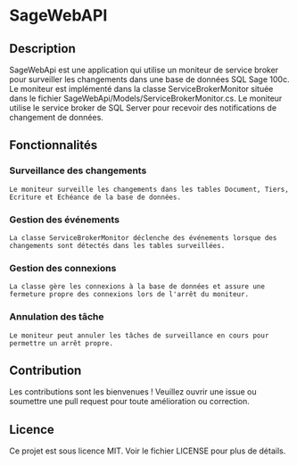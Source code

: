 # SageWebAPI

## Description

SageWebApi est une application qui utilise un moniteur de service broker pour surveiller les changements dans une base de données SQL Sage 100c. Le moniteur est implémenté dans la classe 
ServiceBrokerMonitor située dans le fichier SageWebApi/Models/ServiceBrokerMonitor.cs. Le moniteur utilise le service broker de SQL Server pour recevoir des notifications de changement de données. 

## Fonctionnalités

### Surveillance des changements
    Le moniteur surveille les changements dans les tables Document, Tiers, Ecriture et Echéance de la base de données.

### Gestion des événements
    La classe ServiceBrokerMonitor déclenche des événements lorsque des changements sont détectés dans les tables surveillées.

### Gestion des connexions
    La classe gère les connexions à la base de données et assure une fermeture propre des connexions lors de l'arrêt du moniteur.

### Annulation des tâche
    Le moniteur peut annuler les tâches de surveillance en cours pour permettre un arrêt propre.


## Contribution
Les contributions sont les bienvenues ! Veuillez ouvrir une issue ou soumettre une pull request pour toute amélioration ou correction.

## Licence
Ce projet est sous licence MIT. Voir le fichier LICENSE pour plus de détails.